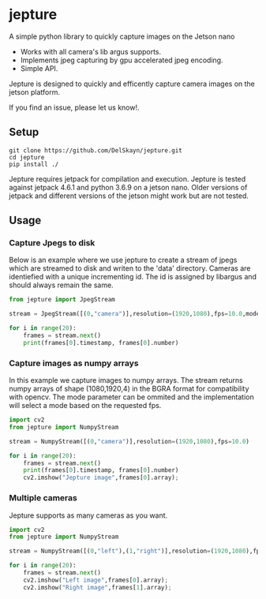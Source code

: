 # jepture
A simple python library to quickly capture images on the Jetson nano

- Works with all camera's lib argus supports.
- Implements jpeg capturing by gpu accelerated jpeg encoding.
- Simple API.

Jepture is designed to quickly and efficently capture camera images on the jetson platform.

If you find an issue, please let us know!.

Setup
-----

```
git clone https://github.com/DelSkayn/jepture.git
cd jepture
pip install ./
```

Jepture requires jetpack for compilation and execution. 
Jepture is tested against jetpack 4.6.1 and python 3.6.9 on a jetson nano. 
Older versions of jetpack and different versions of the jetson might work but are not tested.

Usage
-----

### Capture Jpegs to disk
Below is an example where we use jepture to create a stream of jpegs which are streamed to disk and writen to the 'data' directory.
Cameras are identiefied with a unique incrementing id. The id is assigned by libargus and should always remain the same.
```python
from jepture import JpegStream

stream = JpegStream([(0,"camera")],resolution=(1920,1080),fps=10.0,mode=0,image_dir="./data")

for i in range(20):
    frames = stream.next()
    print(frames[0].timestamp, frames[0].number)
```

### Capture images as numpy arrays 

In this example we capture images to numpy arrays. The stream returns numpy arrays of shape (1080,1920,4) in the 
BGRA format for compatibility with opencv.
The mode parameter can be ommited and the implementation will select a mode based on the requested fps.
```python
import cv2
from jepture import NumpyStream

stream = NumpyStream([(0,"camera")],resolution=(1920,1080),fps=10.0)

for i in range(20):
    frames = stream.next()
    print(frames[0].timestamp, frames[0].number)
    cv2.imshow("Jepture image",frames[0].array);
```

### Multiple cameras

Jepture supports as many cameras as you want. 
```python
import cv2
from jepture import NumpyStream

stream = NumpyStream([(0,"left"),(1,"right")],resolution=(1920,1080),fps=3.0)

for i in range(20):
    frames = stream.next()
    cv2.imshow("Left image",frames[0].array);
    cv2.imshow("Right image",frames[1].array);
```
